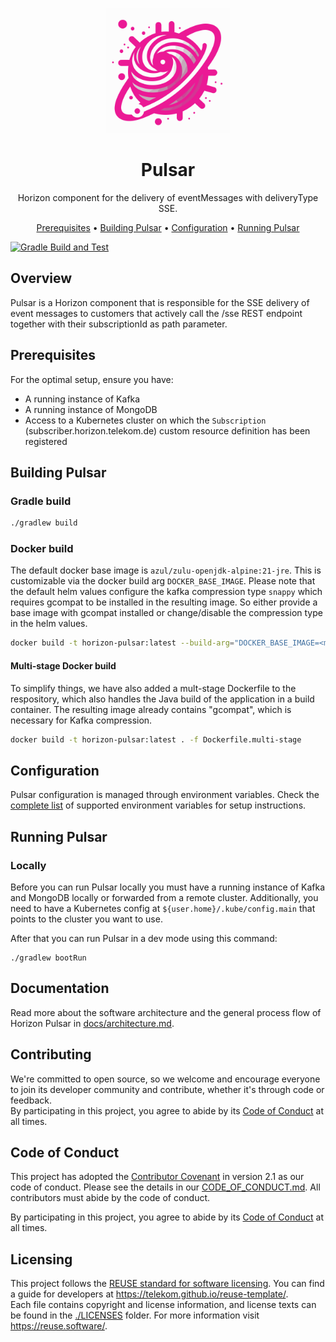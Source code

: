 <!--
Copyright 2024 Deutsche Telekom IT GmbH

SPDX-License-Identifier: Apache-2.0
-->

<p align="center">
  <img src="docs/img/pulsar.svg" alt="Pulsar logo" width="200">
  <h1 align="center">Pulsar</h1>
</p>

<p align="center">
  Horizon component for the delivery of eventMessages with deliveryType SSE.
</p>

<p align="center">
  <a href="#prerequisites">Prerequisites</a> •
  <a href="#building-pulsar">Building Pulsar</a> •
  <a href="#configuration">Configuration</a> •
  <a href="#running-pulsar">Running Pulsar</a>
</p>

<!--
[![REUSE status](https://api.reuse.software/badge/github.com/telekom/pubsub-horizon-pulsar)](https://api.reuse.software/info/github.com/telekom/pubsub-horizon-pulsar)
-->
[![Gradle Build and Test](https://github.com/telekom/pubsub-horizon-pulsar/actions/workflows/gradle-build.yml/badge.svg)](https://github.com/telekom/pubsub-horizon-pulsar/actions/workflows/gradle-build.yml)

## Overview
Pulsar is a Horizon component that is responsible for the SSE delivery of event messages to customers that actively call the /sse 
REST endpoint together with their subscriptionId as path parameter.

## Prerequisites
For the optimal setup, ensure you have:

- A running instance of Kafka
- A running instance of MongoDB
- Access to a Kubernetes cluster on which the `Subscription` (subscriber.horizon.telekom.de) custom resource definition has been registered

## Building Pulsar

### Gradle build

```bash
./gradlew build
```

### Docker build

The default docker base image is `azul/zulu-openjdk-alpine:21-jre`. This is customizable via the docker build arg `DOCKER_BASE_IMAGE`.
Please note that the default helm values configure the kafka compression type `snappy` which requires gcompat to be installed in the resulting image.
So either provide a base image with gcompat installed or change/disable the compression type in the helm values.

```bash
docker build -t horizon-pulsar:latest --build-arg="DOCKER_BASE_IMAGE=<myjvmbaseimage:1.0.0>" . 
```

#### Multi-stage Docker build

To simplify things, we have also added a mult-stage Dockerfile to the respository, which also handles the Java build of the application in a build container. The resulting image already contains "gcompat", which is necessary for Kafka compression.

```bash
docker build -t horizon-pulsar:latest . -f Dockerfile.multi-stage 
```
## Configuration
Pulsar configuration is managed through environment variables. Check the [complete list](docs/environment-variables.md) of supported environment variables for setup instructions.

## Running Pulsar
### Locally
Before you can run Pulsar locally you must have a running instance of Kafka and MongoDB locally or forwarded from a remote cluster.
Additionally, you need to have a Kubernetes config at `${user.home}/.kube/config.main` that points to the cluster you want to use.

After that you can run Pulsar in a dev mode using this command:
```shell
./gradlew bootRun
```

## Documentation

Read more about the software architecture and the general process flow of Horizon Pulsar in [docs/architecture.md](docs/architecture.md).

## Contributing

We're committed to open source, so we welcome and encourage everyone to join its developer community and contribute, whether it's through code or feedback.  
By participating in this project, you agree to abide by its [Code of Conduct](./CODE_OF_CONDUCT.md) at all times.

## Code of Conduct

This project has adopted the [Contributor Covenant](https://www.contributor-covenant.org/) in version 2.1 as our code of conduct. Please see the details in our [CODE_OF_CONDUCT.md](CODE_OF_CONDUCT.md). All contributors must abide by the code of conduct.

By participating in this project, you agree to abide by its [Code of Conduct](./CODE_OF_CONDUCT.md) at all times.

## Licensing

This project follows the [REUSE standard for software licensing](https://reuse.software/). You can find a guide for developers at https://telekom.github.io/reuse-template/.   
Each file contains copyright and license information, and license texts can be found in the [./LICENSES](./LICENSES) folder. For more information visit https://reuse.software/.
